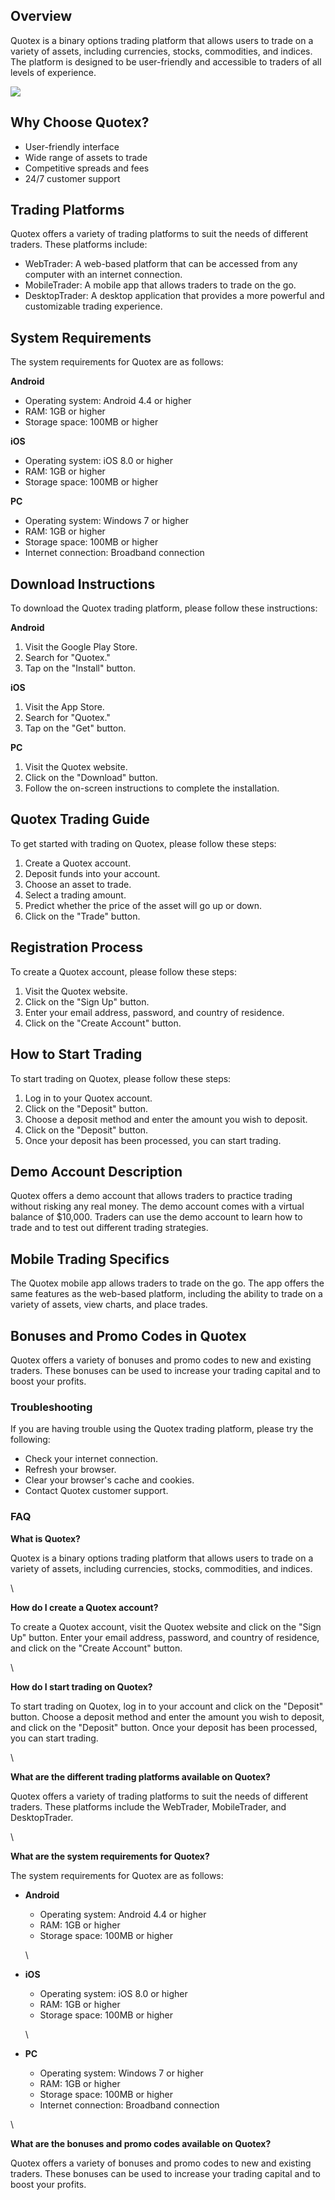 ## Overview

Quotex is a binary options trading platform that allows users to trade
on a variety of assets, including currencies, stocks, commodities, and
indices. The platform is designed to be user-friendly and accessible to
traders of all levels of experience.

[![](https://static.quotex.io/files/4_en/300_250.jpg)](https://traff.sbs/brokerqxlid)

## Why Choose Quotex?

-   User-friendly interface
-   Wide range of assets to trade
-   Competitive spreads and fees
-   24/7 customer support

## Trading Platforms

Quotex offers a variety of trading platforms to suit the needs of
different traders. These platforms include:

-   WebTrader: A web-based platform that can be accessed from any
    computer with an internet connection.
-   MobileTrader: A mobile app that allows traders to trade on the go.
-   DesktopTrader: A desktop application that provides a more powerful
    and customizable trading experience.

## System Requirements

The system requirements for Quotex are as follows:

**Android**

-   Operating system: Android 4.4 or higher
-   RAM: 1GB or higher
-   Storage space: 100MB or higher

**iOS**

-   Operating system: iOS 8.0 or higher
-   RAM: 1GB or higher
-   Storage space: 100MB or higher

**PC**

-   Operating system: Windows 7 or higher
-   RAM: 1GB or higher
-   Storage space: 100MB or higher
-   Internet connection: Broadband connection

## Download Instructions

To download the Quotex trading platform, please follow these
instructions:

**Android**

1.  Visit the Google Play Store.
2.  Search for "Quotex."
3.  Tap on the "Install" button.

**iOS**

1.  Visit the App Store.
2.  Search for "Quotex."
3.  Tap on the "Get" button.

**PC**

1.  Visit the Quotex website.
2.  Click on the "Download" button.
3.  Follow the on-screen instructions to complete the installation.

## Quotex Trading Guide

To get started with trading on Quotex, please follow these steps:

1.  Create a Quotex account.
2.  Deposit funds into your account.
3.  Choose an asset to trade.
4.  Select a trading amount.
5.  Predict whether the price of the asset will go up or down.
6.  Click on the "Trade" button.

## Registration Process

To create a Quotex account, please follow these steps:

1.  Visit the Quotex website.
2.  Click on the "Sign Up" button.
3.  Enter your email address, password, and country of residence.
4.  Click on the "Create Account" button.

## How to Start Trading

To start trading on Quotex, please follow these steps:

1.  Log in to your Quotex account.
2.  Click on the "Deposit" button.
3.  Choose a deposit method and enter the amount you wish to deposit.
4.  Click on the "Deposit" button.
5.  Once your deposit has been processed, you can start trading.

## Demo Account Description

Quotex offers a demo account that allows traders to practice trading
without risking any real money. The demo account comes with a virtual
balance of \$10,000. Traders can use the demo account to learn how to
trade and to test out different trading strategies.

## Mobile Trading Specifics

The Quotex mobile app allows traders to trade on the go. The app offers
the same features as the web-based platform, including the ability to
trade on a variety of assets, view charts, and place trades.

## Bonuses and Promo Codes in Quotex

Quotex offers a variety of bonuses and promo codes to new and existing
traders. These bonuses can be used to increase your trading capital and
to boost your profits.

### Troubleshooting

If you are having trouble using the Quotex trading platform, please try
the following:

-   Check your internet connection.
-   Refresh your browser.
-   Clear your browser\'s cache and cookies.
-   Contact Quotex customer support.

### FAQ

**What is Quotex?**

Quotex is a binary options trading platform that allows users to trade
on a variety of assets, including currencies, stocks, commodities, and
indices.

\

**How do I create a Quotex account?**

To create a Quotex account, visit the Quotex website and click on the
"Sign Up" button. Enter your email address, password, and country
of residence, and click on the "Create Account" button.

\

**How do I start trading on Quotex?**

To start trading on Quotex, log in to your account and click on the
"Deposit" button. Choose a deposit method and enter the amount you
wish to deposit, and click on the "Deposit" button. Once your
deposit has been processed, you can start trading.

\

**What are the different trading platforms available on Quotex?**

Quotex offers a variety of trading platforms to suit the needs of
different traders. These platforms include the WebTrader, MobileTrader,
and DesktopTrader.

\

**What are the system requirements for Quotex?**

The system requirements for Quotex are as follows:

-   **Android**
    -   Operating system: Android 4.4 or higher
    -   RAM: 1GB or higher
    -   Storage space: 100MB or higher

    \
-   **iOS**
    -   Operating system: iOS 8.0 or higher
    -   RAM: 1GB or higher
    -   Storage space: 100MB or higher

    \
-   **PC**
    -   Operating system: Windows 7 or higher
    -   RAM: 1GB or higher
    -   Storage space: 100MB or higher
    -   Internet connection: Broadband connection

\

**What are the bonuses and promo codes available on Quotex?**

Quotex offers a variety of bonuses and promo codes to new and existing
traders. These bonuses can be used to increase your trading capital and
to boost your profits.

